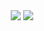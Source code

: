 <div align="center">
  <span>
    <img src="https://github-readme-stats.anuraghazra1.vercel.app/api/top-langs/?username=josemalavebri&theme=dark&hide_border=true&no-bg=true&no-frame=true&langs_count=10"/>
  </span>
  <span>
    <a href="https://skillicons.dev">
      <img src="https://skillicons.dev/icons?i=cs,java,angular,flutter&theme=dark" />
    </a>
  </span>
</div>
